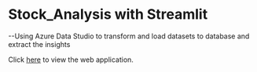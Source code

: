 # Stock_Analysis with Streamlit 
--Using Azure Data Studio to transform and load datasets to database and extract the insights

Click [here](https://hector29.streamlit.app/) to view the web application.
